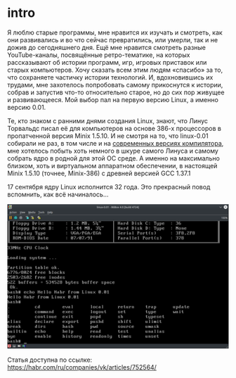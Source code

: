 # intro
Я люблю старые программы, мне нравится их изучать и смотреть, как они развивались и во что сейчас превратились, или умерли, так и не дожив до сегодняшнего дня. Ещё мне нравится смотреть разные YouTube-каналы, посвящённые ретро-тематике, на которых рассказывают об истории программ, игр, игровых приставок или старых компьютеров. Хочу сказать всем этим людям «спасибо» за то, что сохраняете частичку истории технологий. И, вдохновившись их трудами, мне захотелось попробовать самому прикоснутся к истории, собрав и запустив что-то относительно старое, но до сих пор живущее и развивающееся. Мой выбор пал на первую версию Linux, а именно версию 0.01.

Те, кто знаком с ранними днями создания Linux, знают, что Линус Торвальдс писал её для компьютеров на основе 386-х процессоров в пропатченной версия Minix 1.5.10. И не смотря на то, что linux-0.01 собирали не раз, в том числе и на [современных версиях компилятора](https://www.opennet.ru/opennews/art.shtml?num=13523), мне хотелось побыть хоть немного в шкуре самого Линуса и самому собрать ядро в родной для этой ОС среде. А именно на максимально близком, хоть и виртуальном аппаратном обеспечении, в настоящей Minix 1.5.10 (точнее, Minix-386) с древней версией GCC 1.37.1

17 сентября ядру Linux исполнится 32 года. Это прекрасный повод вспомнить, как всё начиналось…

![habr-preview](screenshots/img-2023-08-08-11-38-00.png)

Статья доступна по ссылке: https://habr.com/ru/companies/vk/articles/752564/
